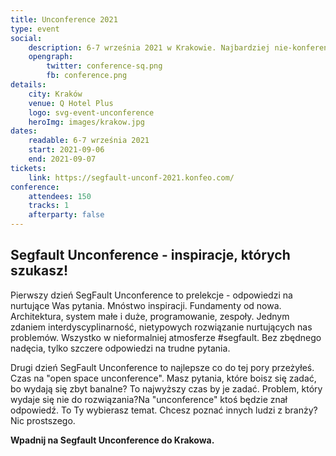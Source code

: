 ```yaml
---
title: Unconference 2021
type: event
social:
    description: 6-7 września 2021 w Krakowie. Najbardziej nie-konferencja której szukasz
    opengraph:
        twitter: conference-sq.png
        fb: conference.png     
details:
    city: Kraków
    venue: Q Hotel Plus
    logo: svg-event-unconference
    heroImg: images/krakow.jpg
dates: 
    readable: 6-7 września 2021
    start: 2021-09-06
    end: 2021-09-07
tickets: 
    link: https://segfault-unconf-2021.konfeo.com/
conference:
    attendees: 150
    tracks: 1
    afterparty: false
---
```


## Segfault Unconference - inspiracje, których szukasz!


Pierwszy dzień SegFault Unconference to prelekcje - odpowiedzi na nurtujące Was pytania. Mnóstwo inspiracji. Fundamenty od nowa. Architektura, system małe i duże, programowanie, zespoły. Jednym zdaniem interdyscyplinarność, nietypowych rozwiązanie
nurtujących nas problemów. Wszystko w nieformalniej atmosferze
#segfault. Bez zbędnego nadęcia, tylko szczere odpowiedzi na trudne pytania. 

Drugi dzień SegFault Unconference to najlepsze co do tej pory przeżyłeś. Czas na "open space unconference". Masz pytania, które boisz się zadać, bo wydają się zbyt banalne? To najwyższy czas by je zadać. Problem, który wydaje się nie do rozwiązania?Na "unconference" ktoś będzie znał odpowiedź. To Ty wybierasz temat. Chcesz poznać innych ludzi z branży? Nic prostszego. 


**Wpadnij na Segfault Unconference do Krakowa.**